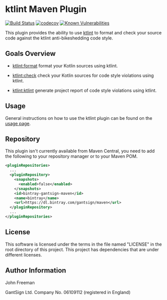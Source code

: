 # ktlint Maven Plugin

[![Build Status](https://travis-ci.org/gantsign/ktlint-maven-plugin.svg?branch=master)](https://travis-ci.org/gantsign/ktlint-maven-plugin)
[![codecov](https://codecov.io/gh/gantsign/ktlint-maven-plugin/branch/master/graph/badge.svg)](https://codecov.io/gh/gantsign/ktlint-maven-plugin)
[![Known Vulnerabilities](https://snyk.io/test/github/gantsign/ktlint-maven-plugin/badge.svg)](https://snyk.io/test/github/gantsign/ktlint-maven-plugin)

This plugin provides the ability to use [ktlint](https://github.com/shyiko/ktlint)
to format and check your source code against the ktlint anti-bikeshedding code
style.

## Goals Overview

  * [ktlint:format](http://gantsign.com/ktlint-maven-plugin/format-mojo.html)
    format your Kotlin sources using ktlint.

  * [ktlint:check](http://gantsign.com/ktlint-maven-plugin/check-mojo.html)
    check your Kotlin sources for code style violations using ktlint.

  * [ktlint:ktlint](http://gantsign.com/ktlint-maven-plugin/ktlint-mojo.html)
    generate project report of code style violations using ktlint.

## Usage

General instructions on how to use the ktlint plugin can be found on the
[usage page](http://gantsign.com/ktlint-maven-plugin/usage.html).

## Repository

This plugin isn't currently available from Maven Central, you need to add the
following to your repository manager or to your Maven POM.

```xml
<pluginRepositories>
  ...
  <pluginRepository>
    <snapshots>
      <enabled>false</enabled>
    </snapshots>
    <id>bintray-gantsign-maven</id>
    <name>bintray</name>
    <url>https://dl.bintray.com/gantsign/maven</url>
  </pluginRepository>
  ...
</pluginRepositories>
```

## License

This software is licensed under the terms in the file named "LICENSE" in the
root directory of this project. This project has dependencies that are under
different licenses.

## Author Information

John Freeman

GantSign Ltd.
Company No. 06109112 (registered in England)
